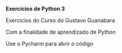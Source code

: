 **Exercícios de Python 3**

 Exercicios do Curso do Gustavo Guanabara
 
 Com a finalidade de aprendizado de Python
 
 Use o Pycharm para abrir o código
 

